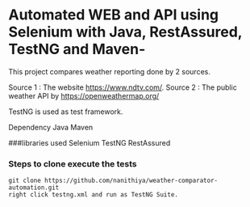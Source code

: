 # Automated WEB and API using Selenium with Java, RestAssured, TestNG and Maven-
This project compares weather reporting done by 2 sources.

Source 1 : The website https://www.ndtv.com/.
Source 2 : The public weather API by https://openweathermap.org/

TestNG is used as test framework.

Dependency
Java
Maven


###libraries used
Selenium
TestNG
RestAssured

### Steps to clone execute the tests
```
git clone https://github.com/nanithiya/weather-comparator-automation.git
right click testng.xml and run as TestNG Suite.
```
